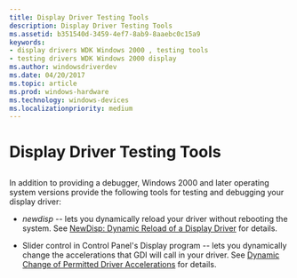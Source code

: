```yaml
---
title: Display Driver Testing Tools
description: Display Driver Testing Tools
ms.assetid: b351540d-3459-4ef7-8ab9-8aaebc0c15a9
keywords:
- display drivers WDK Windows 2000 , testing tools
- testing drivers WDK Windows 2000 display
ms.author: windowsdriverdev
ms.date: 04/20/2017
ms.topic: article
ms.prod: windows-hardware
ms.technology: windows-devices
ms.localizationpriority: medium
---
```


# Display Driver Testing Tools


## <span id="ddk_display_driver_testing_tools_gg"></span><span id="DDK_DISPLAY_DRIVER_TESTING_TOOLS_GG"></span>


In addition to providing a debugger, Windows 2000 and later operating system versions provide the following tools for testing and debugging your display driver:

-   *newdisp* -- lets you dynamically reload your driver without rebooting the system. See [NewDisp: Dynamic Reload of a Display Driver](newdisp--dynamic-reload-of-a-display-driver.md) for details.

-   Slider control in Control Panel's Display program -- lets you dynamically change the accelerations that GDI will call in your driver. See [Dynamic Change of Permitted Driver Accelerations](dynamic-change-of-permitted-driver-accelerations.md) for details.

 

 






